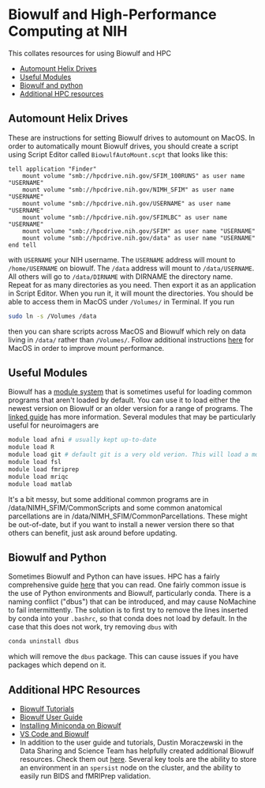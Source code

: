 # Biowulf and High-Performance Computing at NIH

This collates resources for using Biowulf and HPC

- [Automount Helix Drives](#automount-helix-drives)
- [Useful Modules](#useful-modules)
- [Biowulf and python](#biowulf-and-python)
- [Additional HPC resources](#additional-hpc-resources)

## Automount Helix Drives

These are instructions for setting Biowulf drives to automount on MacOS.
In order to automatically mount Biowulf drives, you should create a script
using Script Editor called `BiowulfAutoMount.scpt` that looks like this:

```scpt
tell application "Finder"
    mount volume "smb://hpcdrive.nih.gov/SFIM_100RUNS" as user name "USERNAME"
    mount volume "smb://hpcdrive.nih.gov/NIMH_SFIM" as user name "USERNAME"
    mount volume "smb://hpcdrive.nih.gov/USERNAME" as user name "USERNAME"
    mount volume "smb://hpcdrive.nih.gov/SFIMLBC" as user name "USERNAME"
    mount volume "smb://hpcdrive.nih.gov/SFIM" as user name "USERNAME"
    mount volume "smb://hpcdrive.nih.gov/data" as user name "USERNAME"
end tell
```

with `USERNAME` your NIH username.
The `USERNAME` address will mount to `/home/USERNAME` on biowulf.
The `/data` address will mount to `/data/USERNAME`.
All others will go to `/data/DIRNAME` with DIRNAME the directory name. Repeat for as many directories as you need.
Then export it as an application in Script Editor.
When you run it, it will mount the directories.
You should be able to access them in MacOS under `/Volumes/` in Terminal.
If you run

```bash
sudo ln -s /Volumes /data
```

then you can share scripts across MacOS and Biowulf which rely on data
living in `/data/` rather than `/Volumes/`.
Follow additional instructions [here][helix_mount] for MacOS in order to
improve mount performance.

## Useful Modules

Biowulf has a [module system][module_system] that is sometimes useful for loading common programs that aren't loaded by default. You can use it to load either the newest version on Biowulf or an older version for a range of programs. The [linked guide][module_system] has more information. Several modules that may be particularly useful for neuroimagers are

```bash
module load afni # usually kept up-to-date
module load R
module load git # default git is a very old verion. This will load a more up-to-date version
module load fsl
module load fmriprep
module load mriqc
module load matlab
```

It's a bit messy, but some additional common programs are in /data/NIMH_SFIM/CommonScripts and some common anatomical parcellations are in /data/NIMH_SFIM/CommonParcellations. These might be out-of-date, but if you want to install a newer version there so that others can benefit, just ask around before updating.

## Biowulf and Python

Sometimes Biowulf and Python can have issues.
HPC has a fairly comprehensive guide [here][biowulf_python] that you can read.
One fairly common issue is the use of Python environments and Biowulf, particularly conda.
There is a naming conflict ("dbus") that can be introduced, and may cause NoMachine to fail intermittently.
The solution is to first try to remove the lines inserted by conda into your `.bashrc`, so that conda does not load by default.
In the case that this does not work, try removing `dbus` with

```bash
conda uninstall dbus
```

which will remove the `dbus` package.
This can cause issues if you have packages which depend on it.

## Additional HPC Resources

- [Biowulf Tutorials][biowulf_tutorials]
- [Biowulf User Guide][biowulf_guide]
- [Installing Miniconda on Biowulf][biowulf_conda]
- [VS Code and Biowulf](vscode_guide.md)
- In addition to the user guide and tutorials, Dustin Moraczewski in the Data Sharing and Science Team has helpfully created additional Biowulf resources.
Check them out [here](https://github.com/dmoracze/HPC_helper_tools). Several key tools are the ability to store an environment in an `spersist` node on the cluster, and the ability to easily run BIDS and fMRIPrep validation.

[biowulf_tutorials]: <https://hpc.nih.gov/training/intro_biowulf/>
[biowulf_guide]: <https://hpc.nih.gov/docs/userguide.html>
[biowulf_conda]: biowulf_conda.md
[helix_mount]: <https://hpc.nih.gov/docs/helixdrive.html>
[module_system]: <https://hpc.nih.gov/apps/modules.html>
[biowulf_python]: <https://hpc.nih.gov/apps/python.html>
